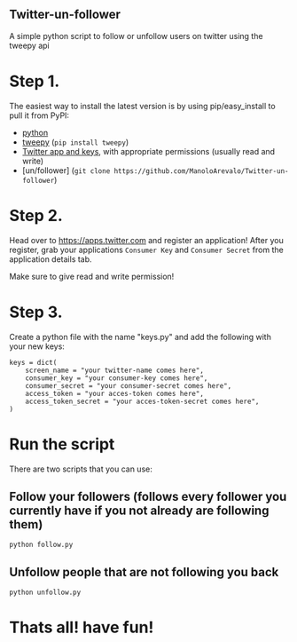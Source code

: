 ## Twitter-un-follower
A simple python script to follow or unfollow users on twitter using the tweepy api

# Step 1.
The easiest way to install the latest version is by using pip/easy_install to pull it from PyPI:
- [python](https://www.python.org/downloads/)
- [tweepy](https://github.com/tweepy/tweepy) (`pip install tweepy`)
- [Twitter app and keys](https://apps.twitter.com/), with appropriate permissions (usually read and write)
- [un/follower] (`git clone https://github.com/ManoloArevalo/Twitter-un-follower`)

# Step 2.
Head over to https://apps.twitter.com and register an application!
After you register, grab your applications ``Consumer Key`` and ``Consumer Secret`` from the application details tab.

Make sure to give read and write permission!

# Step 3.
Create a python file with the name "keys.py" and add the following with your new keys:

    keys = dict(
        screen_name = "your twitter-name comes here",
        consumer_key = "your consumer-key comes here",
        consumer_secret = "your consumer-secret comes here",
        access_token = "your acces-token comes here",
        access_token_secret = "your acces-token-secret comes here",
    )

# Run the script
There are two scripts that you can use:

## Follow your followers (follows every follower you currently have if you not already are following them)

    python follow.py
    
## Unfollow people that are not following you back

    python unfollow.py
    
# Thats all! have fun!
